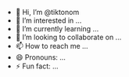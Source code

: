 - 👋 Hi, I’m @tiktonom
- 👀 I’m interested in ...
- 🌱 I’m currently learning ...
- 💞️ I’m looking to collaborate on ...
- 📫 How to reach me ...
- 😄 Pronouns: ...
- ⚡ Fun fact: ...

<!---
tiktonom/tiktonom is a ✨ special ✨ repository because its `README.md` (this file) appears on your GitHub profile.
You can click the Preview link to take a look at your changes.
--->
